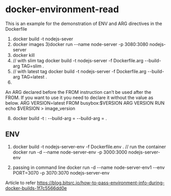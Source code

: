 # docker-environment-read
This is an example for the demonstration of ENV and ARG directives in the Dockerfile

1) docker build -t nodejs-sever
2) docker images 
3)docker run --name node-server -p 3080:3080 nodejs-server
4) docker kill <containerid>
5) // with slim tag
docker build -t nodejs-server -f Dockerfile.arg --build-arg TAG=slim .
6) // with latest tag
docker build -t nodejs-server -f Dockerfile.arg --build-arg TAG=latest .
7) 

  An ARG declared before the FROM instruction can’t be used after the FROM. If you want to use it you need to declare it without the value as below.
   ARG VERSION=latest
FROM busybox:$VERSION
ARG VERSION
RUN echo $VERSION > image_version

8) docker build -t <image-name>:<tag> --build-arg <key1>=<value1> --build-arg <key2>=<value2> .

ENV
---

1) docker build -t nodejs-server-env -f Dockerfile.env .
// run the container
docker run -d --name node-server-env -p 3000:3000 nodejs-server-env


2) passing in command line 
 docker run -d --name node-server-env1 --env PORT=3070 -p 3070:3070 nodejs-server-env
 
 
 
 Article to refer 
 https://blog.bitsrc.io/how-to-pass-environment-info-during-docker-builds-1f7c5566dd0e
 
 
 
 

 
  